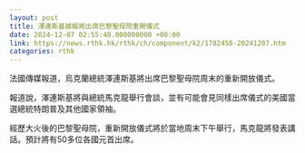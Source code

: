 ```yaml
---
layout: post
title: 澤連斯基據報將出席巴黎聖母院重開儀式
date: 2024-12-07 02:55:48.000000000 +08:00
link: https://news.rthk.hk/rthk/ch/component/k2/1782458-20241207.htm
categories: rthk
---
```


法國傳媒報道，烏克蘭總統澤連斯基將出席巴黎聖母院周末的重新開放儀式。

報道說，澤連斯基將與總統馬克龍舉行會談，並有可能會見同樣出席儀式的美國當選總統特朗普及其他國家領袖。

經歷大火後的巴黎聖母院，重新開放儀式將於當地周末下午舉行，馬克龍將發表講話。預計將有50多位各國元首出席。
